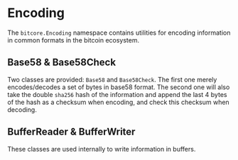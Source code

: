 # Encoding

The `bitcore.Encoding` namespace contains utilities for encoding information in common formats in the bitcoin ecosystem.

## Base58 & Base58Check

Two classes are provided: `Base58` and `Base58Check`. The first one merely encodes/decodes a set of bytes in base58 format. The second one will also take the double `sha256` hash of the information and append the last 4 bytes of the hash as a checksum when encoding, and check this checksum when decoding.

## BufferReader & BufferWriter

These classes are used internally to write information in buffers.
